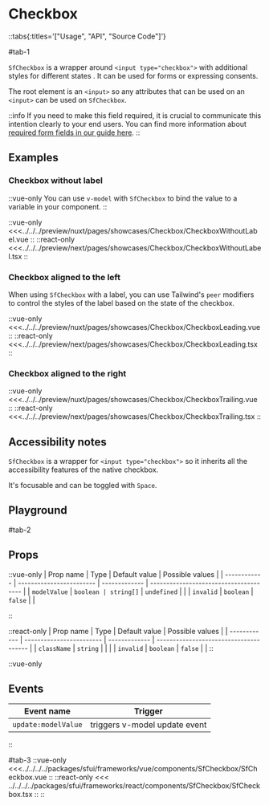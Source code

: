 # Checkbox

::tabs{:titles='["Usage", "API", "Source Code"]'}

#tab-1

`SfCheckbox` is a wrapper around `<input type="checkbox">` with additional styles for different states . It can be used for forms or expressing consents.

The root element is an `<input>` so any attributes that can be used on an `<input>` can be used on `SfCheckbox`.

::info
If you need to make this field required, it is crucial to communicate this intention clearly to your end users. You can find more information about [required form fields in our guide here](../blocks/FormFields.md).
::

## Examples

### Checkbox without label

::vue-only
You can use `v-model` with `SfCheckbox` to bind the value to a variable in your component.
::

<Showcase showcase-name="Checkbox/CheckboxWithoutLabel">

::vue-only
<<<../../../preview/nuxt/pages/showcases/Checkbox/CheckboxWithoutLabel.vue
::
::react-only
<<<../../../preview/next/pages/showcases/Checkbox/CheckboxWithoutLabel.tsx
::
</Showcase>

### Checkbox aligned to the left

When using `SfCheckbox` with a label, you can use Tailwind's `peer` modifiers to control the styles of the label based on the state of the checkbox.

<Showcase showcase-name="Checkbox/CheckboxLeading">

::vue-only
<<<../../../preview/nuxt/pages/showcases/Checkbox/CheckboxLeading.vue
::
::react-only
<<<../../../preview/next/pages/showcases/Checkbox/CheckboxLeading.tsx
::
</Showcase>

### Checkbox aligned to the right

<Showcase showcase-name="Checkbox/CheckboxTrailing">

::vue-only
<<<../../../preview/nuxt/pages/showcases/Checkbox/CheckboxTrailing.vue
::
::react-only
<<<../../../preview/next/pages/showcases/Checkbox/CheckboxTrailing.tsx
::
</Showcase>

## Accessibility notes

`SfCheckbox` is a wrapper for `<input type="checkbox">` so it inherits all the accessibility features of the native checkbox.

It's focusable and can be toggled with `Space`.

## Playground

<Generate style="height: 450px" />

#tab-2

## Props

::vue-only
| Prop name | Type | Default value | Possible values |
| ------------ | ------------------------ | ------------- | -------------------------------------- |
| `modelValue` | `boolean | string[]` | `undefined` | |
| `invalid` | `boolean` | `false` | |

::

::react-only
| Prop name | Type | Default value | Possible values |
| ------------ | ------------------------ | ------------- | -------------------------------------- |
| `className` | `string` | | |
| `invalid` | `boolean` | `false` | |
::

::vue-only

## Events

| Event name          | Trigger                       |
| ------------------- | ----------------------------- |
| `update:modelValue` | triggers v-model update event |

::

#tab-3
::vue-only
<<<../../../../packages/sfui/frameworks/vue/components/SfCheckbox/SfCheckbox.vue
::
::react-only
<<< ../../../../packages/sfui/frameworks/react/components/SfCheckbox/SfCheckbox.tsx
::
::
